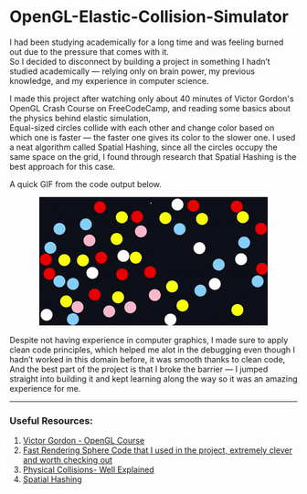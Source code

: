 # OpenGL-Elastic-Collision-Simulator

I had been studying academically for a long time and was feeling burned out due to the pressure that comes with it.  
So I decided to disconnect by building a project in something I hadn’t studied academically — relying only on brain power, my previous knowledge, and my experience in computer science.

I made this project after watching only about 40 minutes of Victor Gordon's OpenGL Crash Course on FreeCodeCamp, and reading some basics about the physics behind elastic simulation,  
Equal-sized circles collide with each other and change color based on which one is faster — the faster one gives its color to the slower one. I used a neat algorithm called Spatial Hashing, since all the circles occupy the same space on the grid, I found through research that Spatial Hashing is the best approach for this case.

A quick GIF from the code output below.

<p align="center">
  <img src="collisions.gif" alt="Simulation Visualization">
</p>


Despite not having experience in computer graphics, I made sure to apply clean code principles, which helped me alot in the debugging even though I hadn’t worked in this domain before, it was smooth thanks to clean code, And the best part of the project is that I broke the barrier — I jumped straight into building it and kept learning along the way so it was an amazing experience for me.

---

### Useful Resources:
1. [Victor Gordon - OpenGL Course](https://www.youtube.com/watch?v=45MIykWJ-C4&t=2423s)
2. [Fast Rendering Sphere Code that I used in the project, extremely clever and worth checking out](https://www.youtube.com/watch?v=VEnglRKNHjU)
3. [Physical Collisions- Well Explained](https://www.youtube.com/watch?v=dJNFPv9Mj-Y)
4. [Spatial Hashing](https://www.youtube.com/watch?v=h1xXcSvj7Io)

